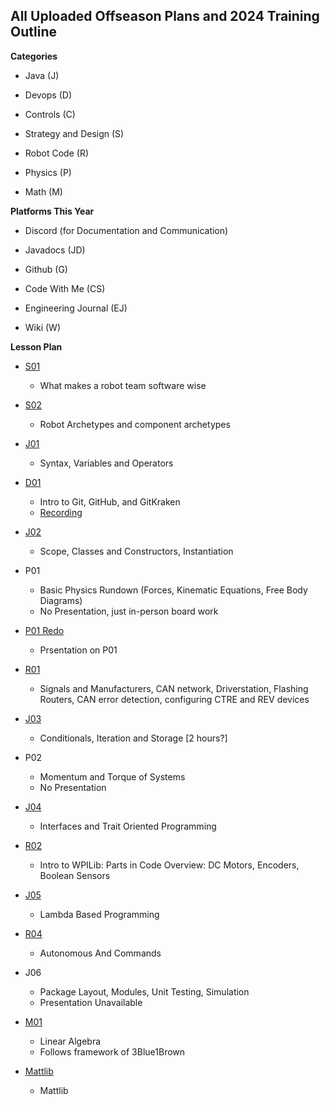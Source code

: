 ## All Uploaded Offseason Plans and 2024 Training Outline

**Categories**
- Java (J)

- Devops (D)

- Controls (C)

- Strategy and Design (S)

- Robot Code (R)

- Physics (P)

- Math (M)


**Platforms This Year**

- Discord (for Documentation and Communication)

- Javadocs (JD)

- Github (G)

- Code With Me (CS)

- Engineering Journal (EJ)

- Wiki (W)


**Lesson Plan**

- [S01](https://gamma.app/docs/lrmzbk3fni46l0d)
  - What makes a robot team software wise

- [S02](https://gamma.app/docs/S02-Robot-Components-fjf1yob7on1z2sn)
  - Robot Archetypes and component archetypes

- [J01](https://gamma.app/public/J01-Introduction-to-Java-Syntax-Variables-and-Functions-6627txy9wb3nhyp)
  - Syntax, Variables and Operators 

- [D01](https://gamma.app/docs/G01-Essentials-of-Git-GitHub-and-GitKraken-gbtpwkslrks5tpl?mode=present#card-xohitzimj56o5vj)
  - Intro to Git, GitHub, and GitKraken
  - [Recording](https://youtu.be/ZHwhqMtSwnU)

- [J02](https://gamma.app/public/J02-Object-Oriented-Scope-Classes-Objects-and-Constructors-1xx0o6jhp6phml7)
  - Scope, Classes and Constructors, Instantiation

- P01 
  - Basic Physics Rundown (Forces, Kinematic Equations, Free Body Diagrams)
  - No Presentation, just in-person board work

- [P01 Redo](https://gamma.app/public/P01--FRC-Physics-Intro-Motors-and-Control-Systems-Modelling-tcwza9wnq090lzz)
  - Prsentation on P01

- [R01](https://gamma.app/public/R01-Intro-to-FRC-Robotics-yk5wnevdjqx78n0)
  - Signals and Manufacturers, CAN network, Driverstation, Flashing Routers, CAN error detection, configuring CTRE and REV devices

- [J03](https://gamma.app/public/J03-Conditionals-Iterations-and-Storage-aq7tlm84kqdt22r)
  - Conditionals, Iteration and Storage [2 hours?]

- P02
  - Momentum and Torque of Systems
  - No Presentation

- [J04](https://gamma.app/public/J04-Java-Interfaces-8r4d5e9keht4vm4)
  - Interfaces and Trait Oriented Programming

- [R02](https://gamma.app/public/S02-Robot-Components-fjf1yob7on1z2sn)
  - Intro to WPILib: Parts in Code Overview: DC Motors, Encoders, Boolean Sensors

- [J05](https://gamma.app/public/J05-Lambda-Programming-8bc700wjn9wua94)
  - Lambda Based Programming

- [R04](https://gamma.app/docs/R04-Autonomous-and-Commands-o4lsh7v9ujdj5c8)
  - Autonomous And Commands

- J06
  - Package Layout, Modules, Unit Testing, Simulation
  - Presentation Unavailable

- [M01](https://gamma.app/docs/Intro-to-Linear-Algebra-epiaz7jv9yc1uvj)
  - Linear Algebra
  - Follows framework of 3Blue1Brown
- [Mattlib](https://gamma.app/public/Mattlib-k5uc6lwy2t9ne11)
  - Mattlib

